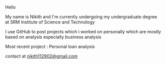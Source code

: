 Hello

My name is Nikith and I'm currently undergoing my undergraduate degree at SRM Institute of Science and Technology

I use GitHub to post projects which i worked on personally which are mostly based on analysis especially business analysis

Most recent project : Personal loan analysis

contact at
nikith112902@gmail.com

<!---
illino/illino is a ✨ special ✨ repository because its `README.md` (this file) appears on your GitHub profile.
You can click the Preview link to take a look at your changes.
--->
